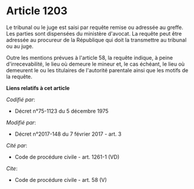 # Article 1203

Le tribunal ou le juge est saisi par requête remise ou adressée au greffe. Les parties sont dispensées du ministère d'avocat.
La requête peut être adressée au procureur de la République qui doit la transmettre au tribunal ou au juge. 

Outre les mentions prévues à l'article 58, la requête indique, à peine d'irrecevabilité, le lieu où demeure le mineur et, le
cas échéant, le lieu où demeurent le ou les titulaires de l'autorité parentale ainsi que les motifs de la requête.

**Liens relatifs à cet article**

_Codifié par_:

  - Décret n°75-1123 du 5 décembre 1975

_Modifié par_:

  - Décret n°2017-148 du 7 février 2017 - art. 3

_Cité par_:

  - Code de procédure civile - art. 1261-1 (VD)

_Cite_:

  - Code de procédure civile - art. 58 (V)
